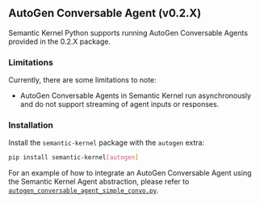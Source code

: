 ## AutoGen Conversable Agent (v0.2.X)

Semantic Kernel Python supports running AutoGen Conversable Agents provided in the 0.2.X package.

### Limitations

Currently, there are some limitations to note:

- AutoGen Conversable Agents in Semantic Kernel run asynchronously and do not support streaming of agent inputs or responses.

### Installation

Install the `semantic-kernel` package with the `autogen` extra:

```bash
pip install semantic-kernel[autogen]
```

For an example of how to integrate an AutoGen Conversable Agent using the Semantic Kernel Agent abstraction, please refer to [`autogen_conversable_agent_simple_convo.py`](autogen_conversable_agent_simple_convo.py).